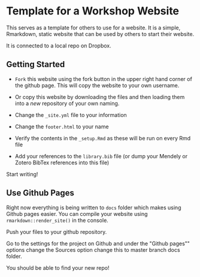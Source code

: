 # Template for a Workshop Website

This serves as a template for others to use for a website. It is a simple, Rmarkdown, static website that can be used by others to start their website.

It is connected to a local repo on Dropbox.

## Getting Started

- `Fork` this website using the fork button in the upper right hand corner of the github page. This will copy the website to your own username.

- Or copy this website by downloading the files and then loading them into a *new* repository of your own naming.

- Change the `_site.yml` file to your information

- Change the `footer.html` to your name

- Verify the contents in the `_setup.Rmd` as these will be run on every Rmd file

- Add your references to the `library.bib` file (or dump your Mendely or Zotero BibTex references into this file)

Start writing!

## Use Github Pages

Right now everything is being written to `docs` folder which makes using Github pages easier. You can compile your website using `rmarkdown::render_site()` in the console. 

Push your files to your github repository.

Go to the settings for the project on Github and under the "Github pages"" options change the Sources option change this to master branch docs folder.

You should be able to find your new repo!
